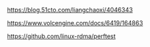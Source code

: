 https://blog.51cto.com/liangchaoxi/4046343

https://www.volcengine.com/docs/6419/164863

https://github.com/linux-rdma/perftest

